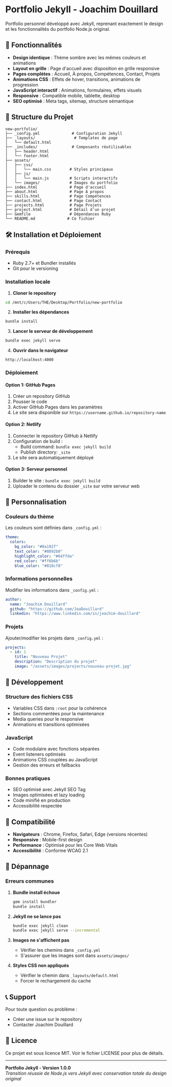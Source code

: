 # Portfolio Jekyll - Joachim Douillard

Portfolio personnel développé avec Jekyll, reprenant exactement le design et les fonctionnalités du portfolio Node.js original.

## 🚀 Fonctionnalités

- **Design identique** : Thème sombre avec les mêmes couleurs et animations
- **Layout en grille** : Page d'accueil avec disposition en grille responsive
- **Pages complètes** : Accueil, À propos, Compétences, Contact, Projets
- **Animations CSS** : Effets de hover, transitions, animations de progression
- **JavaScript interactif** : Animations, formulaires, effets visuels
- **Responsive** : Compatible mobile, tablette, desktop
- **SEO optimisé** : Meta tags, sitemap, structure sémantique

## 📁 Structure du Projet

```
new-portfolio/
├── _config.yml              # Configuration Jekyll
├── _layouts/                 # Templates de page
│   └── default.html
├── _includes/               # Composants réutilisables
│   ├── header.html
│   └── footer.html
├── assets/
│   ├── css/
│   │   └── main.css        # Styles principaux
│   ├── js/
│   │   └── main.js         # Scripts interactifs
│   └── images/             # Images du portfolio
├── index.html              # Page d'accueil
├── about.html              # Page À propos
├── skills.html             # Page Compétences
├── contact.html            # Page Contact
├── projects.html           # Page Projets
├── project.html            # Détail d'un projet
├── Gemfile                 # Dépendances Ruby
└── README.md              # Ce fichier
```

## 🛠️ Installation et Déploiement

### Prérequis

- Ruby 2.7+ et Bundler installés
- Git pour le versioning

### Installation locale

1. **Cloner le repository**
```bash
cd /mnt/c/Users/THE/Desktop/Portfolio/new-portfolio
```

2. **Installer les dépendances**
```bash
bundle install
```

3. **Lancer le serveur de développement**
```bash
bundle exec jekyll serve
```

4. **Ouvrir dans le navigateur**
```
http://localhost:4000
```

### Déploiement

#### Option 1: GitHub Pages
1. Créer un repository GitHub
2. Pousser le code
3. Activer GitHub Pages dans les paramètres
4. Le site sera disponible sur `https://username.github.io/repository-name`

#### Option 2: Netlify
1. Connecter le repository GitHub à Netlify
2. Configuration de build :
   - Build command: `bundle exec jekyll build`
   - Publish directory: `_site`
3. Le site sera automatiquement déployé

#### Option 3: Serveur personnel
1. Builder le site : `bundle exec jekyll build`
2. Uploader le contenu du dossier `_site` sur votre serveur web

## 🎨 Personnalisation

### Couleurs du thème

Les couleurs sont définies dans `_config.yml` :

```yaml
theme:
  colors:
    bg_color: "#0a192f"
    text_color: "#8892b0" 
    highlight_color: "#64ffda"
    red_color: "#ff6b6b"
    blue_color: "#818cf8"
```

### Informations personnelles

Modifier les informations dans `_config.yml` :

```yaml
author:
  name: "Joachim Douillard"
  github: "https://github.com/JoaDouillard"
  linkedin: "https://www.linkedin.com/in/joachim-douillard"
```

### Projets

Ajouter/modifier les projets dans `_config.yml` :

```yaml
projects:
  - id: 1
    title: "Nouveau Projet"
    description: "Description du projet"
    image: "/assets/images/projects/nouveau-projet.jpg"
```

## 🔧 Développement

### Structure des fichiers CSS

- Variables CSS dans `:root` pour la cohérence
- Sections commentées pour la maintenance
- Media queries pour le responsive
- Animations et transitions optimisées

### JavaScript

- Code modulaire avec fonctions séparées
- Event listeners optimisés
- Animations CSS couplées au JavaScript
- Gestion des erreurs et fallbacks

### Bonnes pratiques

- SEO optimisé avec Jekyll SEO Tag
- Images optimisées et lazy loading
- Code minifié en production
- Accessibilité respectée

## 📱 Compatibilité

- **Navigateurs** : Chrome, Firefox, Safari, Edge (versions récentes)
- **Responsive** : Mobile-first design
- **Performance** : Optimisé pour les Core Web Vitals
- **Accessibilité** : Conforme WCAG 2.1

## 🐛 Dépannage

### Erreurs communes

1. **Bundle install échoue**
   ```bash
   gem install bundler
   bundle install
   ```

2. **Jekyll ne se lance pas**
   ```bash
   bundle exec jekyll clean
   bundle exec jekyll serve --incremental
   ```

3. **Images ne s'affichent pas**
   - Vérifier les chemins dans `_config.yml`
   - S'assurer que les images sont dans `assets/images/`

4. **Styles CSS non appliqués**
   - Vérifier le chemin dans `_layouts/default.html`
   - Forcer le rechargement du cache

## 📞 Support

Pour toute question ou problème :
- Créer une issue sur le repository
- Contacter Joachim Douillard

## 📄 Licence

Ce projet est sous licence MIT. Voir le fichier LICENSE pour plus de détails.

---

**Portfolio Jekyll - Version 1.0.0**  
*Transition réussie de Node.js vers Jekyll avec conservation totale du design original*